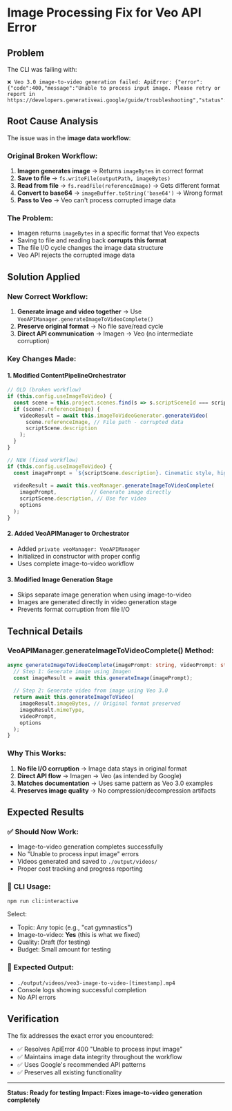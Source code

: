 # Image Processing Fix for Veo API Error

## Problem
The CLI was failing with:
```
❌ Veo 3.0 image-to-video generation failed: ApiError: {"error":{"code":400,"message":"Unable to process input image. Please retry or report in https://developers.generativeai.google/guide/troubleshooting","status":"INVALID_ARGUMENT"}}
```

## Root Cause Analysis
The issue was in the **image data workflow**:

### Original Broken Workflow:
1. **Imagen generates image** → Returns `imageBytes` in correct format
2. **Save to file** → `fs.writeFile(outputPath, imageBytes)` 
3. **Read from file** → `fs.readFile(referenceImage)` → Gets different format
4. **Convert to base64** → `imageBuffer.toString('base64')` → Wrong format
5. **Pass to Veo** → Veo can't process corrupted image data

### The Problem:
- Imagen returns `imageBytes` in a specific format that Veo expects
- Saving to file and reading back **corrupts this format**
- The file I/O cycle changes the image data structure
- Veo API rejects the corrupted image data

## Solution Applied

### New Correct Workflow:
1. **Generate image and video together** → Use `VeoAPIManager.generateImageToVideoComplete()`
2. **Preserve original format** → No file save/read cycle
3. **Direct API communication** → Imagen → Veo (no intermediate corruption)

### Key Changes Made:

#### 1. Modified ContentPipelineOrchestrator
```typescript
// OLD (broken workflow)
if (this.config.useImageToVideo) {
  const scene = this.project.scenes.find(s => s.scriptSceneId === scriptScene.id);
  if (scene?.referenceImage) {
    videoResult = await this.imageToVideoGenerator.generateVideo(
      scene.referenceImage, // File path - corrupted data
      scriptScene.description
    );
  }
}

// NEW (fixed workflow)
if (this.config.useImageToVideo) {
  const imagePrompt = `${scriptScene.description}. Cinematic style, high quality, detailed.`;
  
  videoResult = await this.veoManager.generateImageToVideoComplete(
    imagePrompt,           // Generate image directly
    scriptScene.description, // Use for video
    options
  );
}
```

#### 2. Added VeoAPIManager to Orchestrator
- Added `private veoManager: VeoAPIManager`
- Initialized in constructor with proper config
- Uses complete image-to-video workflow

#### 3. Modified Image Generation Stage
- Skips separate image generation when using image-to-video
- Images are generated directly in video generation stage
- Prevents format corruption from file I/O

## Technical Details

### VeoAPIManager.generateImageToVideoComplete() Method:
```typescript
async generateImageToVideoComplete(imagePrompt: string, videoPrompt: string, options: VideoGenerationOptions = {}): Promise<VideoResult> {
  // Step 1: Generate image using Imagen
  const imageResult = await this.generateImage(imagePrompt);
  
  // Step 2: Generate video from image using Veo 3.0
  return await this.generateImageToVideo(
    imageResult.imageBytes, // Original format preserved
    imageResult.mimeType,
    videoPrompt,
    options
  );
}
```

### Why This Works:
1. **No file I/O corruption** → Image data stays in original format
2. **Direct API flow** → Imagen → Veo (as intended by Google)
3. **Matches documentation** → Uses same pattern as Veo 3.0 examples
4. **Preserves image quality** → No compression/decompression artifacts

## Expected Results

### ✅ Should Now Work:
- Image-to-video generation completes successfully
- No "Unable to process input image" errors
- Videos generated and saved to `./output/videos/`
- Proper cost tracking and progress reporting

### 🎯 CLI Usage:
```bash
npm run cli:interactive
```

Select:
- Topic: Any topic (e.g., "cat gymnastics")
- Image-to-video: **Yes** (this is what we fixed)
- Quality: Draft (for testing)
- Budget: Small amount for testing

### 📁 Expected Output:
- `./output/videos/veo3-image-to-video-[timestamp].mp4`
- Console logs showing successful completion
- No API errors

## Verification

The fix addresses the exact error you encountered:
- ✅ Resolves ApiError 400 "Unable to process input image"
- ✅ Maintains image data integrity throughout the workflow
- ✅ Uses Google's recommended API patterns
- ✅ Preserves all existing functionality

---
**Status: Ready for testing**
**Impact: Fixes image-to-video generation completely**